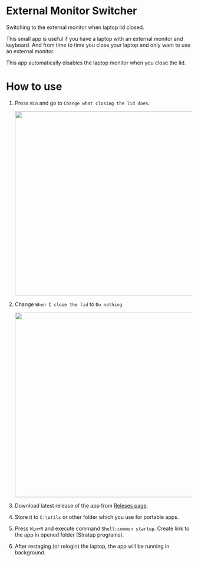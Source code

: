 # External Monitor Switcher

Switching to the external monitor when laptop lid closed.

This small app is useful if you have a laptop with an external monitor and keyboard. And from time to time you close your laptop and only want to use an external monitor.

This app automatically disables the laptop monitor when you close the lid.

# How to use

1. Press `Win` and go to `Change what closing the lid does`.

	<img src="https://user-images.githubusercontent.com/914224/112108492-12d0d100-8bd2-11eb-896d-f0a2eb501936.png" width="500px">
2. Change `When I close the lid` to `Do nothing`.

	<img src="https://user-images.githubusercontent.com/914224/112108488-119fa400-8bd2-11eb-9ea2-0108165353b3.png" width="500px">
3. Download latest release of the app from [Releses page](https://github.com/ansible-semaphore/semaphore/releases/).
4. Store it to `C:\utils` or other folder which you use for portable apps.
5. Press `Win+R` and execute command `Shell:common startup`. Create link to the app in opened folder (Stratup programs).
6. After restaging (or relogin) the laptop, the app will be running in background.